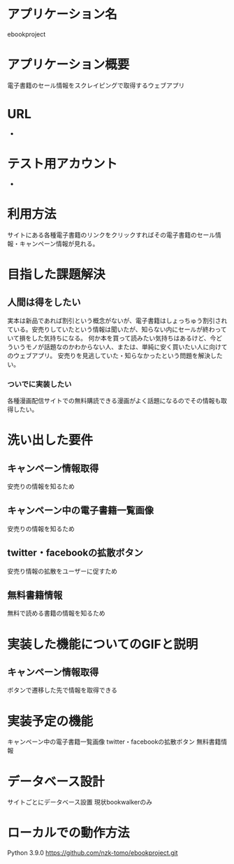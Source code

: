 # アプリケーション名	
 ebookproject
# アプリケーション概要	
 電子書籍のセール情報をスクレイピングで取得するウェブアプリ
# URL	
 -
# テスト用アカウント	
 -
# 利用方法	
 サイトにある各種電子書籍のリンクをクリックすればその電子書籍のセール情報・キャンペーン情報が見れる。
# 目指した課題解決	
 ## 人間は得をしたい
 実本は新品であれば割引という概念がないが、電子書籍はしょっちゅう割引されている。安売りしていたという情報は聞いたが、知らない内にセールが終わっていて損をした気持ちになる。
 何か本を買って読みたい気持ちはあるけど、今どういうモノが話題なのかわからない人、または、単純に安く買いたい人に向けてのウェブアプリ。
 安売りを見逃していた・知らなかったという問題を解決したい。

 ### ついでに実装したい
 各種漫画配信サイトでの無料購読できる漫画がよく話題になるのでその情報も取得したい。

# 洗い出した要件	
 ## キャンペーン情報取得	
 安売りの情報を知るため
 ## キャンペーン中の電子書籍一覧画像
 安売りの情報を知るため
  ## twitter・facebookの拡散ボタン
 安売り情報の拡散をユーザーに促すため
 ## 無料書籍情報
 無料で読める書籍の情報を知るため

# 実装した機能についてのGIFと説明	
 ## キャンペーン情報取得	
 ボタンで遷移した先で情報を取得できる
# 実装予定の機能	
 キャンペーン中の電子書籍一覧画像
 twitter・facebookの拡散ボタン
 無料書籍情報
# データベース設計	
 サイトごとにデータベース設置
 現状bookwalkerのみ
# ローカルでの動作方法
 Python 3.9.0
 https://github.com/nzk-tomo/ebookproject.git